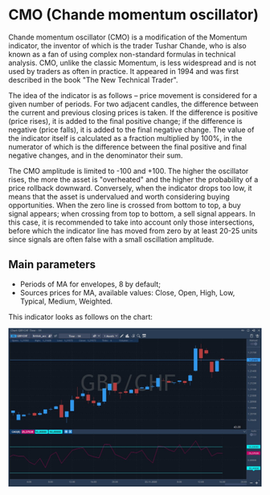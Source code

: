 # CMO \(Chande momentum oscillator\)

Chande momentum oscillator \(CMO\) is a modification of the Momentum indicator, the inventor of which is the trader Tushar Chande, who is also known as a fan of using complex non-standard formulas in technical analysis. CMO, unlike the classic Momentum, is less widespread and is not used by traders as often in practice. It appeared in 1994 and was first described in the book "The New Technical Trader".

The idea of ​​the indicator is as follows – price movement is considered for a given number of periods. For two adjacent candles, the difference between the current and previous closing prices is taken. If the difference is positive \(price rises\), it is added to the final positive change; if the difference is negative \(price falls\), it is added to the final negative change. The value of the indicator itself is calculated as a fraction multiplied by 100%, in the numerator of which is the difference between the final positive and final negative changes, and in the denominator their sum.

The CMO amplitude is limited to -100 and +100. The higher the oscillator rises, the more the asset is "overheated" and the higher the probability of a price rollback downward. Conversely, when the indicator drops too low, it means that the asset is undervalued and worth considering buying opportunities. When the zero line is crossed from bottom to top, a buy signal appears; when crossing from top to bottom, a sell signal appears. In this case, it is recommended to take into account only those intersections, before which the indicator line has moved from zero by at least 20-25 units since signals are often false with a small oscillation amplitude.

## Main parameters

* Periods of MA for envelopes, 8 by default;
* Sources prices for MA, available values: Close, Open, High, Low, Typical, Medium, Weighted.

This indicator looks as follows on the chart:

![](../../../../.gitbook/assets/screenshot_2%20%2819%29.jpg)

